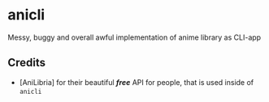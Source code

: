 # anicli

Messy, buggy and overall awful implementation of anime library as CLI-app

## Credits

- [AniLibria] for their beautiful ***free*** API for people, that is used inside of `anicli`